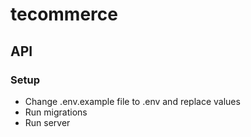 # tecommerce

## API

### Setup

* Change .env.example file to .env and replace values
* Run migrations
* Run server
